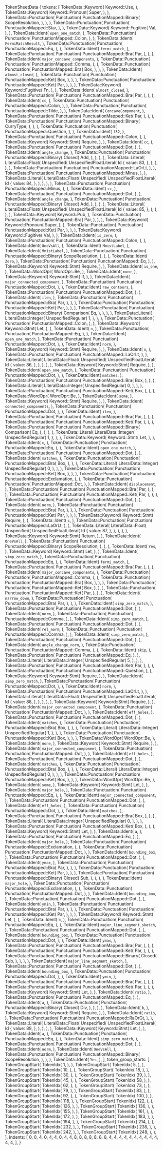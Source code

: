 TokenSheetData {
    tokens: [
        TokenData::Keyword(
            Keyword::Use,
        ),
        TokenData::Keyword(
            Keyword::Pronoun(
                Super,
            ),
        ),
        TokenData::Punctuation(
            Punctuation(
                PunctuationMapped::Binary(
                    ScopeResolution,
                ),
            ),
        ),
        TokenData::Punctuation(
            Punctuation(
                PunctuationMapped::Star,
            ),
        ),
        TokenData::Keyword(
            Keyword::Fugitive(
                Val,
            ),
        ),
        TokenData::Ident(
            `open_one_match`,
        ),
        TokenData::Punctuation(
            Punctuation(
                PunctuationMapped::Colon,
            ),
        ),
        TokenData::Ident(
            `FermiMatchResult`,
        ),
        TokenData::Punctuation(
            Punctuation(
                PunctuationMapped::Eq,
            ),
        ),
        TokenData::Ident(
            `fermi_match`,
        ),
        TokenData::Punctuation(
            Punctuation(
                PunctuationMapped::Bra(
                    Par,
                ),
            ),
        ),
        TokenData::Ident(
            `major_concave_components`,
        ),
        TokenData::Punctuation(
            Punctuation(
                PunctuationMapped::Comma,
            ),
        ),
        TokenData::Punctuation(
            Punctuation(
                PunctuationMapped::Bra(
                    Box,
                ),
            ),
        ),
        TokenData::Ident(
            `almost_closed`,
        ),
        TokenData::Punctuation(
            Punctuation(
                PunctuationMapped::Ket(
                    Box,
                ),
            ),
        ),
        TokenData::Punctuation(
            Punctuation(
                PunctuationMapped::Ket(
                    Par,
                ),
            ),
        ),
        TokenData::Keyword(
            Keyword::Fugitive(
                Fn,
            ),
        ),
        TokenData::Ident(
            `almost_closed`,
        ),
        TokenData::Punctuation(
            Punctuation(
                PunctuationMapped::Bra(
                    Par,
                ),
            ),
        ),
        TokenData::Ident(
            `cc`,
        ),
        TokenData::Punctuation(
            Punctuation(
                PunctuationMapped::Colon,
            ),
        ),
        TokenData::Punctuation(
            Punctuation(
                PunctuationMapped::Tilde,
            ),
        ),
        TokenData::Ident(
            `ConcaveComponent`,
        ),
        TokenData::Punctuation(
            Punctuation(
                PunctuationMapped::Ket(
                    Par,
                ),
            ),
        ),
        TokenData::Punctuation(
            Punctuation(
                PunctuationMapped::Binary(
                    CurryType,
                ),
            ),
        ),
        TokenData::Punctuation(
            Punctuation(
                PunctuationMapped::Question,
            ),
        ),
        TokenData::Ident(
            `f32`,
        ),
        TokenData::Punctuation(
            Punctuation(
                PunctuationMapped::Colon,
            ),
        ),
        TokenData::Keyword(
            Keyword::Stmt(
                Require,
            ),
        ),
        TokenData::Ident(
            `cc`,
        ),
        TokenData::Punctuation(
            Punctuation(
                PunctuationMapped::Dot,
            ),
        ),
        TokenData::Ident(
            `angle_change`,
        ),
        TokenData::Punctuation(
            Punctuation(
                PunctuationMapped::Binary(
                    Closed(
                        Add,
                    ),
                ),
            ),
        ),
        TokenData::Literal(
            LiteralData::Float(
                Unspecified(
                    UnspecifiedFloatLiteral(
                        Id {
                            value: 83,
                        },
                    ),
                ),
            ),
        ),
        TokenData::Punctuation(
            Punctuation(
                PunctuationMapped::LaOrLt,
            ),
        ),
        TokenData::Punctuation(
            Punctuation(
                PunctuationMapped::Minus,
            ),
        ),
        TokenData::Literal(
            LiteralData::Float(
                Unspecified(
                    UnspecifiedFloatLiteral(
                        Id {
                            value: 84,
                        },
                    ),
                ),
            ),
        ),
        TokenData::Punctuation(
            Punctuation(
                PunctuationMapped::Minus,
            ),
        ),
        TokenData::Ident(
            `cc`,
        ),
        TokenData::Punctuation(
            Punctuation(
                PunctuationMapped::Dot,
            ),
        ),
        TokenData::Ident(
            `angle_change`,
        ),
        TokenData::Punctuation(
            Punctuation(
                PunctuationMapped::Binary(
                    Closed(
                        Add,
                    ),
                ),
            ),
        ),
        TokenData::Literal(
            LiteralData::Float(
                Unspecified(
                    UnspecifiedFloatLiteral(
                        Id {
                            value: 85,
                        },
                    ),
                ),
            ),
        ),
        TokenData::Keyword(
            Keyword::Pub,
        ),
        TokenData::Punctuation(
            Punctuation(
                PunctuationMapped::Bra(
                    Par,
                ),
            ),
        ),
        TokenData::Keyword(
            Keyword::Pronoun(
                Super,
            ),
        ),
        TokenData::Punctuation(
            Punctuation(
                PunctuationMapped::Ket(
                    Par,
                ),
            ),
        ),
        TokenData::Keyword(
            Keyword::Fugitive(
                Val,
            ),
        ),
        TokenData::Ident(
            `is_zero`,
        ),
        TokenData::Punctuation(
            Punctuation(
                PunctuationMapped::Colon,
            ),
        ),
        TokenData::Ident(
            `OneVsAll`,
        ),
        TokenData::Ident(
            `MnistLabel`,
        ),
        TokenData::Ident(
            `MnistLabel`,
        ),
        TokenData::Punctuation(
            Punctuation(
                PunctuationMapped::Binary(
                    ScopeResolution,
                ),
            ),
        ),
        TokenData::Ident(
            `Zero`,
        ),
        TokenData::Punctuation(
            Punctuation(
                PunctuationMapped::Eq,
            ),
        ),
        TokenData::Keyword(
            Keyword::Stmt(
                Require,
            ),
        ),
        TokenData::Ident(
            `is_one`,
        ),
        TokenData::WordOpr(
            WordOpr::Be,
        ),
        TokenData::Ident(
            `none`,
        ),
        TokenData::Keyword(
            Keyword::Stmt(
                If,
            ),
        ),
        TokenData::Ident(
            `major_connected_component`,
        ),
        TokenData::Punctuation(
            Punctuation(
                PunctuationMapped::Dot,
            ),
        ),
        TokenData::Ident(
            `raw_contours`,
        ),
        TokenData::Punctuation(
            Punctuation(
                PunctuationMapped::Dot,
            ),
        ),
        TokenData::Ident(
            `ilen`,
        ),
        TokenData::Punctuation(
            Punctuation(
                PunctuationMapped::Bra(
                    Par,
                ),
            ),
        ),
        TokenData::Punctuation(
            Punctuation(
                PunctuationMapped::Ket(
                    Par,
                ),
            ),
        ),
        TokenData::Punctuation(
            Punctuation(
                PunctuationMapped::Binary(
                    Comparison(
                        Eq,
                    ),
                ),
            ),
        ),
        TokenData::Literal(
            LiteralData::Integer(
                UnspecifiedRegular(
                    1,
                ),
            ),
        ),
        TokenData::Punctuation(
            Punctuation(
                PunctuationMapped::Colon,
            ),
        ),
        TokenData::Keyword(
            Keyword::Stmt(
                Let,
            ),
        ),
        TokenData::Ident(
            `n`,
        ),
        TokenData::Punctuation(
            Punctuation(
                PunctuationMapped::Eq,
            ),
        ),
        TokenData::Ident(
            `open_one_match`,
        ),
        TokenData::Punctuation(
            Punctuation(
                PunctuationMapped::Dot,
            ),
        ),
        TokenData::Ident(
            `norm`,
        ),
        TokenData::Keyword(
            Keyword::Stmt(
                Require,
            ),
        ),
        TokenData::Ident(
            `n`,
        ),
        TokenData::Punctuation(
            Punctuation(
                PunctuationMapped::LaOrLt,
            ),
        ),
        TokenData::Literal(
            LiteralData::Float(
                Unspecified(
                    UnspecifiedFloatLiteral(
                        Id {
                            value: 86,
                        },
                    ),
                ),
            ),
        ),
        TokenData::Keyword(
            Keyword::Stmt(
                Require,
            ),
        ),
        TokenData::Ident(
            `open_one_match`,
        ),
        TokenData::Punctuation(
            Punctuation(
                PunctuationMapped::Dot,
            ),
        ),
        TokenData::Ident(
            `matches`,
        ),
        TokenData::Punctuation(
            Punctuation(
                PunctuationMapped::Bra(
                    Box,
                ),
            ),
        ),
        TokenData::Literal(
            LiteralData::Integer(
                UnspecifiedRegular(
                    0,
                ),
            ),
        ),
        TokenData::Punctuation(
            Punctuation(
                PunctuationMapped::Ket(
                    Box,
                ),
            ),
        ),
        TokenData::WordOpr(
            WordOpr::Be,
        ),
        TokenData::Ident(
            `some`,
        ),
        TokenData::Keyword(
            Keyword::Stmt(
                Require,
            ),
        ),
        TokenData::Ident(
            `connected_components`,
        ),
        TokenData::Punctuation(
            Punctuation(
                PunctuationMapped::Dot,
            ),
        ),
        TokenData::Ident(
            `ilen`,
        ),
        TokenData::Punctuation(
            Punctuation(
                PunctuationMapped::Bra(
                    Par,
                ),
            ),
        ),
        TokenData::Punctuation(
            Punctuation(
                PunctuationMapped::Ket(
                    Par,
                ),
            ),
        ),
        TokenData::Punctuation(
            Punctuation(
                PunctuationMapped::Binary(
                    Comparison(
                        Eq,
                    ),
                ),
            ),
        ),
        TokenData::Literal(
            LiteralData::Integer(
                UnspecifiedRegular(
                    1,
                ),
            ),
        ),
        TokenData::Keyword(
            Keyword::Stmt(
                Let,
            ),
        ),
        TokenData::Ident(
            `c`,
        ),
        TokenData::Punctuation(
            Punctuation(
                PunctuationMapped::Eq,
            ),
        ),
        TokenData::Ident(
            `open_one_match`,
        ),
        TokenData::Punctuation(
            Punctuation(
                PunctuationMapped::Dot,
            ),
        ),
        TokenData::Ident(
            `matches`,
        ),
        TokenData::Punctuation(
            Punctuation(
                PunctuationMapped::Bra(
                    Box,
                ),
            ),
        ),
        TokenData::Literal(
            LiteralData::Integer(
                UnspecifiedRegular(
                    0,
                ),
            ),
        ),
        TokenData::Punctuation(
            Punctuation(
                PunctuationMapped::Ket(
                    Box,
                ),
            ),
        ),
        TokenData::Punctuation(
            Punctuation(
                PunctuationMapped::Exclamation,
            ),
        ),
        TokenData::Punctuation(
            Punctuation(
                PunctuationMapped::Dot,
            ),
        ),
        TokenData::Ident(
            `displacement`,
        ),
        TokenData::Punctuation(
            Punctuation(
                PunctuationMapped::Bra(
                    Par,
                ),
            ),
        ),
        TokenData::Punctuation(
            Punctuation(
                PunctuationMapped::Ket(
                    Par,
                ),
            ),
        ),
        TokenData::Punctuation(
            Punctuation(
                PunctuationMapped::Dot,
            ),
        ),
        TokenData::Ident(
            `norm`,
        ),
        TokenData::Punctuation(
            Punctuation(
                PunctuationMapped::Bra(
                    Par,
                ),
            ),
        ),
        TokenData::Punctuation(
            Punctuation(
                PunctuationMapped::Ket(
                    Par,
                ),
            ),
        ),
        TokenData::Keyword(
            Keyword::Stmt(
                Require,
            ),
        ),
        TokenData::Ident(
            `c`,
        ),
        TokenData::Punctuation(
            Punctuation(
                PunctuationMapped::LaOrLt,
            ),
        ),
        TokenData::Literal(
            LiteralData::Float(
                Unspecified(
                    UnspecifiedFloatLiteral(
                        Id {
                            value: 87,
                        },
                    ),
                ),
            ),
        ),
        TokenData::Keyword(
            Keyword::Stmt(
                Return,
            ),
        ),
        TokenData::Ident(
            `OneVsAll`,
        ),
        TokenData::Punctuation(
            Punctuation(
                PunctuationMapped::Binary(
                    ScopeResolution,
                ),
            ),
        ),
        TokenData::Ident(
            `Yes`,
        ),
        TokenData::Keyword(
            Keyword::Stmt(
                Let,
            ),
        ),
        TokenData::Ident(
            `simp_zero_match`,
        ),
        TokenData::Punctuation(
            Punctuation(
                PunctuationMapped::Eq,
            ),
        ),
        TokenData::Ident(
            `fermi_match`,
        ),
        TokenData::Punctuation(
            Punctuation(
                PunctuationMapped::Bra(
                    Par,
                ),
            ),
        ),
        TokenData::Ident(
            `major_concave_components`,
        ),
        TokenData::Punctuation(
            Punctuation(
                PunctuationMapped::Comma,
            ),
        ),
        TokenData::Punctuation(
            Punctuation(
                PunctuationMapped::Bra(
                    Box,
                ),
            ),
        ),
        TokenData::Punctuation(
            Punctuation(
                PunctuationMapped::Ket(
                    Box,
                ),
            ),
        ),
        TokenData::Punctuation(
            Punctuation(
                PunctuationMapped::Ket(
                    Par,
                ),
            ),
        ),
        TokenData::Ident(
            `narrow_down`,
        ),
        TokenData::Punctuation(
            Punctuation(
                PunctuationMapped::Bra(
                    Par,
                ),
            ),
        ),
        TokenData::Ident(
            `simp_zero_match`,
        ),
        TokenData::Punctuation(
            Punctuation(
                PunctuationMapped::Dot,
            ),
        ),
        TokenData::Ident(
            `norm`,
        ),
        TokenData::Punctuation(
            Punctuation(
                PunctuationMapped::Comma,
            ),
        ),
        TokenData::Ident(
            `simp_zero_match`,
        ),
        TokenData::Punctuation(
            Punctuation(
                PunctuationMapped::Dot,
            ),
        ),
        TokenData::Ident(
            `rel_norm`,
        ),
        TokenData::Punctuation(
            Punctuation(
                PunctuationMapped::Comma,
            ),
        ),
        TokenData::Ident(
            `simp_zero_match`,
        ),
        TokenData::Punctuation(
            Punctuation(
                PunctuationMapped::Dot,
            ),
        ),
        TokenData::Ident(
            `angle_change_norm`,
        ),
        TokenData::Punctuation(
            Punctuation(
                PunctuationMapped::Comma,
            ),
        ),
        TokenData::Ident(
            `skip`,
        ),
        TokenData::Punctuation(
            Punctuation(
                PunctuationMapped::Eq,
            ),
        ),
        TokenData::Literal(
            LiteralData::Integer(
                UnspecifiedRegular(
                    5,
                ),
            ),
        ),
        TokenData::Punctuation(
            Punctuation(
                PunctuationMapped::Ket(
                    Par,
                ),
            ),
        ),
        TokenData::Punctuation(
            Punctuation(
                PunctuationMapped::Question,
            ),
        ),
        TokenData::Keyword(
            Keyword::Stmt(
                Require,
            ),
        ),
        TokenData::Ident(
            `simp_zero_match`,
        ),
        TokenData::Punctuation(
            Punctuation(
                PunctuationMapped::Dot,
            ),
        ),
        TokenData::Ident(
            `norm`,
        ),
        TokenData::Punctuation(
            Punctuation(
                PunctuationMapped::LaOrLt,
            ),
        ),
        TokenData::Literal(
            LiteralData::Float(
                Unspecified(
                    UnspecifiedFloatLiteral(
                        Id {
                            value: 88,
                        },
                    ),
                ),
            ),
        ),
        TokenData::Keyword(
            Keyword::Stmt(
                Require,
            ),
        ),
        TokenData::Ident(
            `major_connected_component`,
        ),
        TokenData::Punctuation(
            Punctuation(
                PunctuationMapped::Dot,
            ),
        ),
        TokenData::Ident(
            `eff_holes`,
        ),
        TokenData::Punctuation(
            Punctuation(
                PunctuationMapped::Dot,
            ),
        ),
        TokenData::Ident(
            `matches`,
        ),
        TokenData::Punctuation(
            Punctuation(
                PunctuationMapped::Bra(
                    Box,
                ),
            ),
        ),
        TokenData::Literal(
            LiteralData::Integer(
                UnspecifiedRegular(
                    1,
                ),
            ),
        ),
        TokenData::Punctuation(
            Punctuation(
                PunctuationMapped::Ket(
                    Box,
                ),
            ),
        ),
        TokenData::WordOpr(
            WordOpr::Be,
        ),
        TokenData::Ident(
            `none`,
        ),
        TokenData::Keyword(
            Keyword::Stmt(
                Require,
            ),
        ),
        TokenData::Ident(
            `major_connected_component`,
        ),
        TokenData::Punctuation(
            Punctuation(
                PunctuationMapped::Dot,
            ),
        ),
        TokenData::Ident(
            `eff_holes`,
        ),
        TokenData::Punctuation(
            Punctuation(
                PunctuationMapped::Dot,
            ),
        ),
        TokenData::Ident(
            `matches`,
        ),
        TokenData::Punctuation(
            Punctuation(
                PunctuationMapped::Bra(
                    Box,
                ),
            ),
        ),
        TokenData::Literal(
            LiteralData::Integer(
                UnspecifiedRegular(
                    0,
                ),
            ),
        ),
        TokenData::Punctuation(
            Punctuation(
                PunctuationMapped::Ket(
                    Box,
                ),
            ),
        ),
        TokenData::WordOpr(
            WordOpr::Be,
        ),
        TokenData::Ident(
            `some`,
        ),
        TokenData::Keyword(
            Keyword::Stmt(
                Let,
            ),
        ),
        TokenData::Ident(
            `major_hole`,
        ),
        TokenData::Punctuation(
            Punctuation(
                PunctuationMapped::Eq,
            ),
        ),
        TokenData::Ident(
            `major_connected_component`,
        ),
        TokenData::Punctuation(
            Punctuation(
                PunctuationMapped::Dot,
            ),
        ),
        TokenData::Ident(
            `eff_holes`,
        ),
        TokenData::Punctuation(
            Punctuation(
                PunctuationMapped::Dot,
            ),
        ),
        TokenData::Ident(
            `matches`,
        ),
        TokenData::Punctuation(
            Punctuation(
                PunctuationMapped::Bra(
                    Box,
                ),
            ),
        ),
        TokenData::Literal(
            LiteralData::Integer(
                UnspecifiedRegular(
                    0,
                ),
            ),
        ),
        TokenData::Punctuation(
            Punctuation(
                PunctuationMapped::Ket(
                    Box,
                ),
            ),
        ),
        TokenData::Keyword(
            Keyword::Stmt(
                Let,
            ),
        ),
        TokenData::Ident(
            `a`,
        ),
        TokenData::Punctuation(
            Punctuation(
                PunctuationMapped::Eq,
            ),
        ),
        TokenData::Ident(
            `major_hole`,
        ),
        TokenData::Punctuation(
            Punctuation(
                PunctuationMapped::Exclamation,
            ),
        ),
        TokenData::Punctuation(
            Punctuation(
                PunctuationMapped::Dot,
            ),
        ),
        TokenData::Ident(
            `bounding_box`,
        ),
        TokenData::Punctuation(
            Punctuation(
                PunctuationMapped::Dot,
            ),
        ),
        TokenData::Ident(
            `ymax`,
        ),
        TokenData::Punctuation(
            Punctuation(
                PunctuationMapped::Bra(
                    Par,
                ),
            ),
        ),
        TokenData::Punctuation(
            Punctuation(
                PunctuationMapped::Ket(
                    Par,
                ),
            ),
        ),
        TokenData::Punctuation(
            Punctuation(
                PunctuationMapped::Binary(
                    Closed(
                        Sub,
                    ),
                ),
            ),
        ),
        TokenData::Ident(
            `major_hole`,
        ),
        TokenData::Punctuation(
            Punctuation(
                PunctuationMapped::Exclamation,
            ),
        ),
        TokenData::Punctuation(
            Punctuation(
                PunctuationMapped::Dot,
            ),
        ),
        TokenData::Ident(
            `bounding_box`,
        ),
        TokenData::Punctuation(
            Punctuation(
                PunctuationMapped::Dot,
            ),
        ),
        TokenData::Ident(
            `ymin`,
        ),
        TokenData::Punctuation(
            Punctuation(
                PunctuationMapped::Bra(
                    Par,
                ),
            ),
        ),
        TokenData::Punctuation(
            Punctuation(
                PunctuationMapped::Ket(
                    Par,
                ),
            ),
        ),
        TokenData::Keyword(
            Keyword::Stmt(
                Let,
            ),
        ),
        TokenData::Ident(
            `b`,
        ),
        TokenData::Punctuation(
            Punctuation(
                PunctuationMapped::Eq,
            ),
        ),
        TokenData::Ident(
            `major_line_segment_sketch`,
        ),
        TokenData::Punctuation(
            Punctuation(
                PunctuationMapped::Dot,
            ),
        ),
        TokenData::Ident(
            `bounding_box`,
        ),
        TokenData::Punctuation(
            Punctuation(
                PunctuationMapped::Dot,
            ),
        ),
        TokenData::Ident(
            `ymax`,
        ),
        TokenData::Punctuation(
            Punctuation(
                PunctuationMapped::Bra(
                    Par,
                ),
            ),
        ),
        TokenData::Punctuation(
            Punctuation(
                PunctuationMapped::Ket(
                    Par,
                ),
            ),
        ),
        TokenData::Punctuation(
            Punctuation(
                PunctuationMapped::Binary(
                    Closed(
                        Sub,
                    ),
                ),
            ),
        ),
        TokenData::Ident(
            `major_line_segment_sketch`,
        ),
        TokenData::Punctuation(
            Punctuation(
                PunctuationMapped::Dot,
            ),
        ),
        TokenData::Ident(
            `bounding_box`,
        ),
        TokenData::Punctuation(
            Punctuation(
                PunctuationMapped::Dot,
            ),
        ),
        TokenData::Ident(
            `ymin`,
        ),
        TokenData::Punctuation(
            Punctuation(
                PunctuationMapped::Bra(
                    Par,
                ),
            ),
        ),
        TokenData::Punctuation(
            Punctuation(
                PunctuationMapped::Ket(
                    Par,
                ),
            ),
        ),
        TokenData::Keyword(
            Keyword::Stmt(
                Let,
            ),
        ),
        TokenData::Ident(
            `ratio`,
        ),
        TokenData::Punctuation(
            Punctuation(
                PunctuationMapped::Eq,
            ),
        ),
        TokenData::Ident(
            `a`,
        ),
        TokenData::Punctuation(
            Punctuation(
                PunctuationMapped::Binary(
                    Closed(
                        Div,
                    ),
                ),
            ),
        ),
        TokenData::Ident(
            `b`,
        ),
        TokenData::Keyword(
            Keyword::Stmt(
                Require,
            ),
        ),
        TokenData::Ident(
            `ratio`,
        ),
        TokenData::Punctuation(
            Punctuation(
                PunctuationMapped::RaOrGt,
            ),
        ),
        TokenData::Literal(
            LiteralData::Float(
                Unspecified(
                    UnspecifiedFloatLiteral(
                        Id {
                            value: 89,
                        },
                    ),
                ),
            ),
        ),
        TokenData::Keyword(
            Keyword::Stmt(
                Let,
            ),
        ),
        TokenData::Ident(
            `a`,
        ),
        TokenData::Punctuation(
            Punctuation(
                PunctuationMapped::Eq,
            ),
        ),
        TokenData::Ident(
            `simp_zero_match`,
        ),
        TokenData::Punctuation(
            Punctuation(
                PunctuationMapped::Dot,
            ),
        ),
        TokenData::Ident(
            `norm`,
        ),
        TokenData::Ident(
            `OneVsAll`,
        ),
        TokenData::Punctuation(
            Punctuation(
                PunctuationMapped::Binary(
                    ScopeResolution,
                ),
            ),
        ),
        TokenData::Ident(
            `Yes`,
        ),
    ],
    token_group_starts: [
        TokenGroupStart(
            TokenIdx(
                1,
            ),
        ),
        TokenGroupStart(
            TokenIdx(
                5,
            ),
        ),
        TokenGroupStart(
            TokenIdx(
                10,
            ),
        ),
        TokenGroupStart(
            TokenIdx(
                18,
            ),
        ),
        TokenGroupStart(
            TokenIdx(
                30,
            ),
        ),
        TokenGroupStart(
            TokenIdx(
                39,
            ),
        ),
        TokenGroupStart(
            TokenIdx(
                45,
            ),
        ),
        TokenGroupStart(
            TokenIdx(
                58,
            ),
        ),
        TokenGroupStart(
            TokenIdx(
                62,
            ),
        ),
        TokenGroupStart(
            TokenIdx(
                73,
            ),
        ),
        TokenGroupStart(
            TokenIdx(
                79,
            ),
        ),
        TokenGroupStart(
            TokenIdx(
                83,
            ),
        ),
        TokenGroupStart(
            TokenIdx(
                92,
            ),
        ),
        TokenGroupStart(
            TokenIdx(
                100,
            ),
        ),
        TokenGroupStart(
            TokenIdx(
                118,
            ),
        ),
        TokenGroupStart(
            TokenIdx(
                122,
            ),
        ),
        TokenGroupStart(
            TokenIdx(
                126,
            ),
        ),
        TokenGroupStart(
            TokenIdx(
                136,
            ),
        ),
        TokenGroupStart(
            TokenIdx(
                155,
            ),
        ),
        TokenGroupStart(
            TokenIdx(
                161,
            ),
        ),
        TokenGroupStart(
            TokenIdx(
                172,
            ),
        ),
        TokenGroupStart(
            TokenIdx(
                183,
            ),
        ),
        TokenGroupStart(
            TokenIdx(
                194,
            ),
        ),
        TokenGroupStart(
            TokenIdx(
                214,
            ),
        ),
        TokenGroupStart(
            TokenIdx(
                232,
            ),
        ),
        TokenGroupStart(
            TokenIdx(
                238,
            ),
        ),
        TokenGroupStart(
            TokenIdx(
                242,
            ),
        ),
        TokenGroupStart(
            TokenIdx(
                248,
            ),
        ),
    ],
    indents: [
        0,
        0,
        4,
        0,
        4,
        4,
        0,
        4,
        4,
        8,
        8,
        8,
        8,
        8,
        8,
        8,
        4,
        4,
        4,
        4,
        4,
        4,
        4,
        4,
        4,
        4,
        4,
        4,
    ],
}